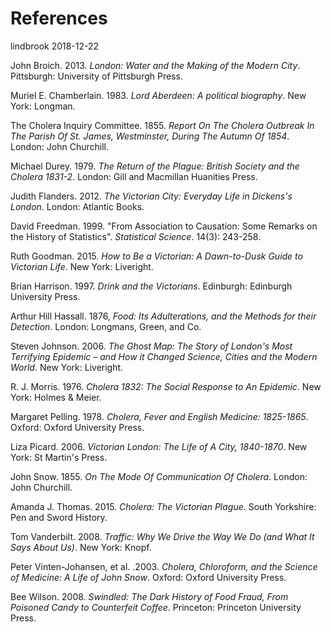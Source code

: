 References
================
lindbrook
2018-12-22

John Broich. 2013. *London: Water and the Making of the Modern City*. Pittsburgh: University of Pittsburgh Press.

Muriel E. Chamberlain. 1983. *Lord Aberdeen: A political biography*. New York: Longman.

The Cholera Inquiry Committee. 1855. *Report On The Cholera Outbreak In The Parish Of St. James, Westminster, During The Autumn Of 1854*. London: John Churchill.

Michael Durey. 1979. *The Return of the Plague: British Society and the Cholera 1831-2*. London: Gill and Macmillan Huanities Press.

Judith Flanders. 2012. *The Victorian City: Everyday Life in Dickens's London*. London: Atlantic Books.

David Freedman. 1999. "From Association to Causation: Some Remarks on the History of Statistics". *Statistical Science*. 14(3): 243-258.

Ruth Goodman. 2015. *How to Be a Victorian: A Dawn-to-Dusk Guide to Victorian Life*. New York: Liveright.

Brian Harrison. 1997. *Drink and the Victorians*. Edinburgh: Edinburgh University Press.

Arthur Hill Hassall. 1876, *Food: Its Adulterations, and the Methods for their Detection*. London: Longmans, Green, and Co.

Steven Johnson. 2006. *The Ghost Map: The Story of London's Most Terrifying Epidemic – and How it Changed Science, Cities and the Modern World*. New York: Liveright.

R. J. Morris. 1976. *Cholera 1832: The Social Response to An Epidemic*. New York: Holmes & Meier.

Margaret Pelling. 1978. *Cholera, Fever and English Medicine: 1825-1865*. Oxford: Oxford University Press.

Liza Picard. 2006. *Victorian London: The Life of A City, 1840-1870*. New York: St Martin's Press.

John Snow. 1855. *On The Mode Of Communication Of Cholera*. London: John Churchill.

Amanda J. Thomas. 2015. *Cholera: The Victorian Plague*. South Yorkshire: Pen and Sword History.

Tom Vanderbilt. 2008. *Traffic: Why We Drive the Way We Do (and What It Says About Us)*. New York: Knopf.

Peter Vinten-Johansen, et al. .2003. *Cholera, Chloroform, and the Science of Medicine: A Life of John Snow*. Oxford: Oxford University Press.

Bee Wilson. 2008. *Swindled: The Dark History of Food Fraud, From Poisoned Candy to Counterfeit Coffee*. Princeton: Princeton University Press.
